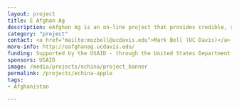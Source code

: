 ```yaml
---
layout: project
title: E Afghan Ag
description: eAfghan Ag is an on-line project that provides credible, relevant information to those helping farmers in Afghanistan
category: "project"
contact: <a href="mailto:mozbell@ucdavis.edu">Mark Bell (UC Davis)</a>
more-info: http://eafghanag.ucdavis.edu/
funding: Supported by the USAID - through the United States Department of Agriculture, Foreign Agricultural Service
sponsors: USAID
image: /media/projects/echina/project_banner
permalink: /projects/echina-apple
tags:
- Afghanistan

---
```


